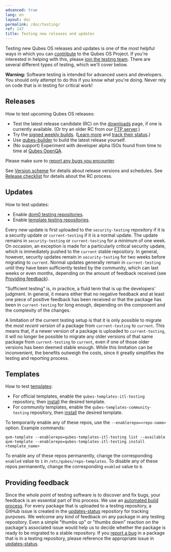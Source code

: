 ```yaml
---
advanced: true
lang: en
layout: doc
permalink: /doc/testing/
ref: 147
title: Testing new releases and updates
---
```


Testing new Qubes OS releases and updates is one of the most helpful ways in which you can [contribute](/doc/contributing/) to the Qubes OS Project. If you're interested in helping with this, please [join the testing team](https://forum.qubes-os.org/t/joining-the-testing-team/5190). There are several different types of testing, which we'll cover below.

**Warning:** Software testing is intended for advanced users and developers. You should only attempt to do this if you know what you're doing. Never rely on code that is in testing for critical work!

## Releases

How to test upcoming Qubes OS releases:

- Test the latest release candidate (RC) on the [downloads](/downloads/) page, if one is currently available. (Or try an older RC from our [FTP server](https://ftp.qubes-os.org/iso/).)
- Try the [signed weekly builds](https://qubes.notset.fr/iso/). ([Learn more](https://forum.qubes-os.org/t/16929) and [track their status](https://github.com/fepitre/updates-status-iso/issues).)
- Use [qubes-builder](/doc/qubes-builder/) to build the latest release yourself.
- (No support) Experiment with developer alpha ISOs found from time to time at [Qubes OpenQA](https://openqa.qubes-os.org/).

Please make sure to [report any bugs you encounter](/doc/issue-tracking/).

See [Version scheme](/doc/version-scheme/) for details about release versions and schedules. See [Release checklist](/doc/releases/todo/) for details about the RC process.

## Updates

How to test updates:

- Enable [dom0 testing repositories](/doc/how-to-install-software-in-dom0/#testing-repositories).
- Enable [template testing repositories](/doc/how-to-install-software/#testing-repositories).

Every new update is first uploaded to the `security-testing` repository if it is a security update or `current-testing` if it is a normal update. The update remains in `security-testing` or `current-testing` for a minimum of one week. On occasion, an exception is made for a particularly critical security update, which is immediately pushed to the `current` stable repository. In general, however, security updates remain in `security-testing` for two weeks before migrating to `current`. Normal updates generally remain in `current-testing` until they have been sufficiently tested by the community, which can last weeks or even months, depending on the amount of feedback received (see [Providing feedback](#providing-feedback)).

"Sufficient testing" is, in practice, a fluid term that is up the developers' judgment. In general, it means either that no negative feedback and at least one piece of positive feedback has been received or that the package has been in `current-testing` for long enough, depending on the component and the complexity of the changes.

A limitation of the current testing setup is that it is only possible to migrate the *most recent version* of a package from `current-testing` to `current`. This means that, if a newer version of a package is uploaded to `current-testing`, it will no longer be possible to migrate any older versions of that same package from `current-testing` to `current`, even if one of those older versions has been deemed stable enough. While this limitation can be inconvenient, the benefits outweigh the costs, since it greatly simplifies the testing and reporting process.

## Templates

How to test [templates](/doc/templates/):

- For official templates, enable the `qubes-templates-itl-testing` repository, then [install](/doc/templates/#installing) the desired template.
- For community templates, enable the `qubes-templates-community-testing` repository, then [install](/doc/templates/#installing) the desired template.

To temporarily enable any of these repos, use the `--enablerepo=<repo-name>` option. Example commands:

```
qvm-template --enablerepo=qubes-templates-itl-testing list --available
qvm-template --enablerepo=qubes-templates-itl-testing install <template_name>
```

To enable any of these repos permanently, change the corresponding `enabled` value to `1` in `/etc/qubes/repo-templates`. To disable any of these repos permanently, change the corresponding `enabled` value to `0`.

## Providing feedback

Since the whole point of testing software is to discover and fix bugs, your feedback is an essential part of this process. We use an [automated build process](https://github.com/QubesOS/qubes-infrastructure/blob/master/README.md). For every package that is uploaded to a testing repository, a GitHub issue is created in the [updates-status](https://github.com/QubesOS/updates-status/issues) repository for tracking purposes. We welcome any kind of feedback on any package in any testing repository. Even a simple <span class="fa fa-thumbs-up" title="Thumbs Up"></span> "thumbs up" or <span class="fa fa-thumbs-down" title="Thumbs Down"></span> "thumbs down" reaction on the package's associated issue would help us to decide whether the package is ready to be migrated to a stable repository. If you [report a bug](/doc/issue-tracking/) in a package that is in a testing repository, please reference the appropriate issue in [updates-status](https://github.com/QubesOS/updates-status/issues).
